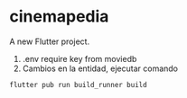 # cinemapedia

A new Flutter project.


1. .env require key from moviedb
2. Cambios en la entidad, ejecutar comando
```
flutter pub run build_runner build
```